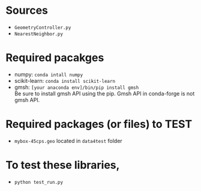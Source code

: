# Sources
- `GeometryController.py`
- `NearestNeighbor.py`

# Required pacakges
- numpy: `conda intall numpy`
- scikit-learn: `conda install scikit-learn`
- gmsh: `[your anaconda env]/bin/pip install gmsh` <br>
Be sure to install gmsh API using the pip. Gmsh API in conda-forge is not gmsh API.

# Required packages (or files) to TEST
- `mybox-45cps.geo` located in `data4test` folder

# To test these libraries,
- `python test_run.py`
